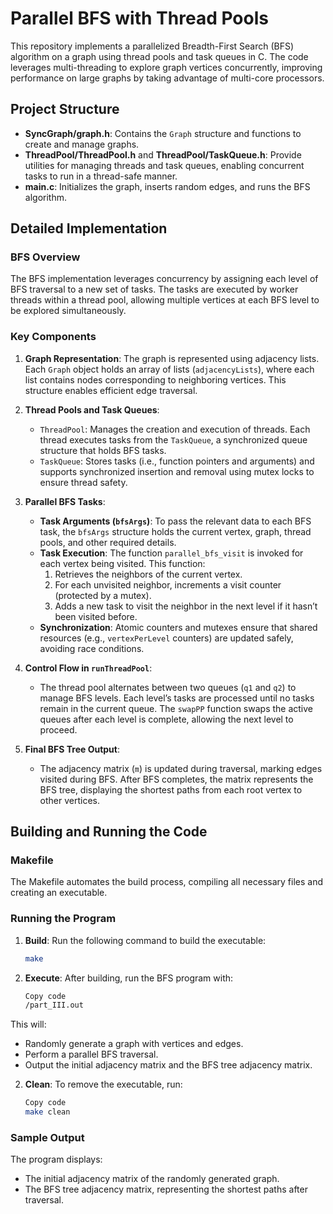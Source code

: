 # Parallel BFS with Thread Pools

This repository implements a parallelized Breadth-First Search (BFS) algorithm on a graph using thread pools and task queues in C. The code leverages multi-threading to explore graph vertices concurrently, improving performance on large graphs by taking advantage of multi-core processors.

## Project Structure

- **SyncGraph/graph.h**: Contains the `Graph` structure and functions to create and manage graphs.
- **ThreadPool/ThreadPool.h** and **ThreadPool/TaskQueue.h**: Provide utilities for managing threads and task queues, enabling concurrent tasks to run in a thread-safe manner.
- **main.c**: Initializes the graph, inserts random edges, and runs the BFS algorithm.

## Detailed Implementation

### BFS Overview

The BFS implementation leverages concurrency by assigning each level of BFS traversal to a new set of tasks. The tasks are executed by worker threads within a thread pool, allowing multiple vertices at each BFS level to be explored simultaneously.

### Key Components

1. **Graph Representation**: The graph is represented using adjacency lists. Each `Graph` object holds an array of lists (`adjacencyLists`), where each list contains nodes corresponding to neighboring vertices. This structure enables efficient edge traversal.

2. **Thread Pools and Task Queues**:
   - `ThreadPool`: Manages the creation and execution of threads. Each thread executes tasks from the `TaskQueue`, a synchronized queue structure that holds BFS tasks.
   - `TaskQueue`: Stores tasks (i.e., function pointers and arguments) and supports synchronized insertion and removal using mutex locks to ensure thread safety.

3. **Parallel BFS Tasks**:
   - **Task Arguments (`bfsArgs`)**: To pass the relevant data to each BFS task, the `bfsArgs` structure holds the current vertex, graph, thread pools, and other required details.
   - **Task Execution**: The function `parallel_bfs_visit` is invoked for each vertex being visited. This function:
      1. Retrieves the neighbors of the current vertex.
      2. For each unvisited neighbor, increments a visit counter (protected by a mutex).
      3. Adds a new task to visit the neighbor in the next level if it hasn’t been visited before.
   - **Synchronization**: Atomic counters and mutexes ensure that shared resources (e.g., `vertexPerLevel` counters) are updated safely, avoiding race conditions.

4. **Control Flow in `runThreadPool`**:
   - The thread pool alternates between two queues (`q1` and `q2`) to manage BFS levels. Each level’s tasks are processed until no tasks remain in the current queue. The `swapPP` function swaps the active queues after each level is complete, allowing the next level to proceed.

5. **Final BFS Tree Output**:
   - The adjacency matrix (`m`) is updated during traversal, marking edges visited during BFS. After BFS completes, the matrix represents the BFS tree, displaying the shortest paths from each root vertex to other vertices.

## Building and Running the Code

### Makefile

The Makefile automates the build process, compiling all necessary files and creating an executable.

### Running the Program

1. **Build**: Run the following command to build the executable:
   ```bash
   make
2. **Execute**: After building, run the BFS program with:

   ```bash
   Copy code
   /part_III.out

This will:

   - Randomly generate a graph with vertices and edges.
   - Perform a parallel BFS traversal.
   - Output the initial adjacency matrix and the BFS tree adjacency matrix.
2. **Clean**: To remove the executable, run:

   ```bash
   Copy code
   make clean


### Sample Output
The program displays:

   - The initial adjacency matrix of the randomly generated graph.
   - The BFS tree adjacency matrix, representing the shortest paths after traversal.
